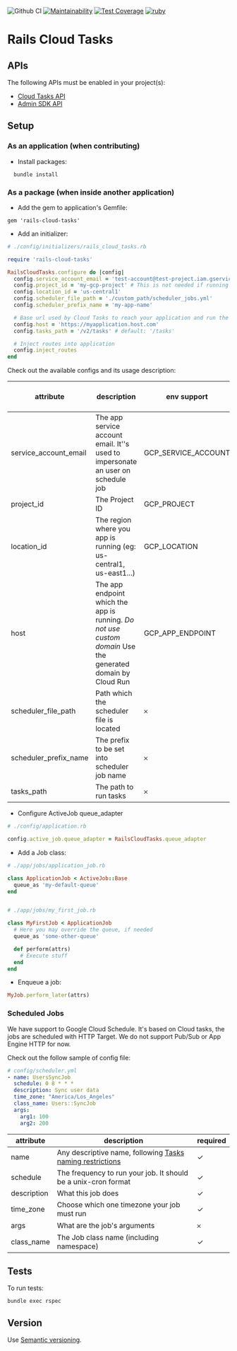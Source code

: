![Github CI](https://github.com/flamingo-run/rails-cloud-tasks/workflows/Github%20CI/badge.svg)
[![Maintainability](https://api.codeclimate.com/v1/badges/00d8532b0dd6a345474a/maintainability)](https://codeclimate.com/github/flamingo-run/rails-cloud-tasks/maintainability)
[![Test Coverage](https://api.codeclimate.com/v1/badges/00d8532b0dd6a345474a/test_coverage)](https://codeclimate.com/github/flamingo-run/rails-cloud-tasks/test_coverage)
[![ruby](https://img.shields.io/badge/ruby-2.7-red.svg)]()

# Rails Cloud Tasks

## APIs

The following APIs must be enabled in your project(s):

- [Cloud Tasks API](https://console.cloud.google.com/marketplace/product/google/cloudtasks.googleapis.com)
- [Admin SDK API](https://console.cloud.google.com/marketplace/product/google/admin.googleapis.com)

## Setup

### As an application (when contributing)

- Install packages:

```
  bundle install
```

### As a package (when inside another application)

- Add the gem to application's Gemfile:
```
gem 'rails-cloud-tasks'
```

- Add an initializer:
```ruby
# ./config/initializers/rails_cloud_tasks.rb

require 'rails-cloud-tasks'

RailsCloudTasks.configure do |config|
  config.service_account_email = 'test-account@test-project.iam.gserviceaccount.com'
  config.project_id = 'my-gcp-project' # This is not needed if running on GCE
  config.location_id = 'us-central1'
  config.scheduler_file_path = './custom_path/scheduler_jobs.yml'
  config.scheduler_prefix_name = 'my-app-name'

  # Base url used by Cloud Tasks to reach your application and run the tasks
  config.host = 'https://myapplication.host.com'
  config.tasks_path = '/v2/tasks' # default: '/tasks'

  # Inject routes into application
  config.inject_routes
end
```

Check out the available configs and its usage description:

| attribute             	| description                                                                                                 	| env support         	| app engine fallback 	| default value            	|
|-----------------------	|-------------------------------------------------------------------------------------------------------------	|---------------------	|--------------------	|--------------------------	|
| service_account_email 	| The app service account email. It''s used to impersonate an user on schedule job                            	| GCP_SERVICE_ACCOUNT 	| ✓                  	|                          	|
| project_id            	| The Project ID                                                                                              	| GCP_PROJECT         	| ✓                  	|                          	|
| location_id           	| The region where you app is running (eg: us-central1, us-east1...)                                          	| GCP_LOCATION        	| ✓                  	|                          	|
| host                  	| The app endpoint which the app is running. *Do not use custom domain* Use the generated domain by Cloud Run 	| GCP_APP_ENDPOINT    	|                    	|                          	|
| scheduler_file_path   	| Path which the scheduler file is located                                                                    	| 𐄂                   	|                    	| './config/scheduler.yml' 	|
| scheduler_prefix_name 	| The prefix to be set into scheduler job name                                                                	| 𐄂                   	|                    	| 'rails-cloud'            	|
| tasks_path            	| The path to run tasks                                                                                       	| 𐄂                   	|                    	| '/tasks'                 	|


- Configure ActiveJob queue_adapter

```ruby
# ./config/application.rb

config.active_job.queue_adapter = RailsCloudTasks.queue_adapter
```

- Add a Job class:
```ruby
# ./app/jobs/application_job.rb

class ApplicationJob < ActiveJob::Base
  queue_as 'my-default-queue'
end


# ./app/jobs/my_first_job.rb

class MyFirstJob < ApplicationJob
  # Here you may override the queue, if needed
  queue_as 'some-other-queue'

  def perform(attrs)
    # Execute stuff
  end
end
```

- Enqueue a job:
```ruby
MyJob.perform_later(attrs)
```

### Scheduled Jobs

We have support to Google Cloud Schedule. It's based on Cloud tasks, the jobs are scheduled with HTTP Target. We do not support Pub/Sub or App Engine HTTP for now.

Check out the follow sample of config file:
```yaml
# config/scheduler.yml
- name: UsersSyncJob
  schedule: 0 8 * * *
  description: Sync user data
  time_zone: "America/Los_Angeles"
  class_name: Users::SyncJob
  args:
    arg1: 100
    arg2: 200
```

| attribute   	| description                                                    	                   | required 	|
|-------------	|----------------------------------------------------------------------------------  |----------	|
| name        	| Any descriptive name, following [Tasks naming restrictions][1]                     | ✓        	|
| schedule    	| The frequency to run your job. It should be a unix-cron format 	                   | ✓        	|
| description 	| What this job does                                             	                   | ✓        	|
| time_zone   	| Choose which one timezone your job must run                    	                   | ✓        	|
| args        	| What are the job's arguments                                   	                   | 𐄂          |
| class_name    | The Job class name (including namespace)                                           | ✓        	|

[1]: https://cloud.google.com/tasks/docs/reference/rpc/google.cloud.tasks.v2



## Tests

To run tests:

```
bundle exec rspec
```


## Version

Use [Semantic versioning](https://semver.org/).
